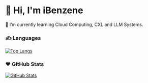 # 👋 Hi, I'm iBenzene

🌱 I’m currently learning Cloud Computing, CXL and LLM Systems.

<!--
**iBenzene/iBenzene** is a ✨ _special_ ✨ repository because its `README.md` (this file) appears on your GitHub profile.

Here are some ideas to get you started:

- 🔭 I’m currently working on ...
- 🌱 I’m currently learning ...
- 👯 I’m looking to collaborate on ...
- 🤔 I’m looking for help with ...
- 💬 Ask me about ...
- 📫 How to reach me: ...
- 😄 Pronouns: ...
- ⚡ Fun fact: ...
-->

### ✍️ Languages

[![Top Langs](https://github-readme-stats.ibenzene.net/api/top-langs/?username=iBenzene&layout=compact&langs_count=6&theme=transparent&exclude_repo=LobeChat,NextChat,RSSHub,NextWhoisUI,AnisetteServer,blog&hide=html,css)](https://github.com/anuraghazra/github-readme-stats)

### ❤️ GitHub Stats

[![GitHub Stats](https://github-readme-stats.ibenzene.net/api?username=iBenzene&show_icons=true&theme=transparent&rank_icon=github)](https://github.com/anuraghazra/github-readme-stats)
